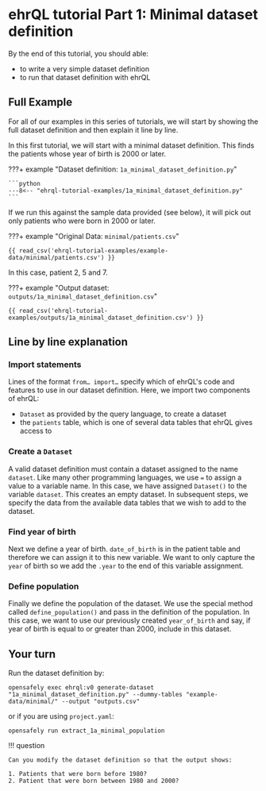# ehrQL tutorial Part 1: Minimal dataset definition
By the end of this tutorial, you should able:

* to write a very simple dataset definition
* to run that dataset definition with ehrQL

## Full Example

For all of our examples in this series of tutorials,
we will start by showing the full dataset definition
and then explain it line by line.

In this first tutorial,
we will start with a minimal dataset definition.
This finds the patients whose year of birth is 2000 or later.

???+ example "Dataset definition: `1a_minimal_dataset_definition.py`"

    ```python
    ---8<-- "ehrql-tutorial-examples/1a_minimal_dataset_definition.py"
    ```

If we run this against the sample data provided (see below), it will
pick out only patients who were born in 2000 or later.

???+ example "Original Data: `minimal/patients.csv`"

    {{ read_csv('ehrql-tutorial-examples/example-data/minimal/patients.csv') }}

In this case, patient 2, 5 and 7.

???+ example "Output dataset: `outputs/1a_minimal_dataset_definition.csv`"

    {{ read_csv('ehrql-tutorial-examples/outputs/1a_minimal_dataset_definition.csv') }}

## Line by line explanation

### Import statements

Lines of the format `from… import…` specify which of ehrQL's code and features
to use in our dataset definition.
Here, we import two components of ehrQL:

* `Dataset` as provided by the query language, to create a dataset
* the `patients` table, which is one of several data tables that ehrQL gives access to

### Create a `Dataset`

A valid dataset definition must contain a dataset assigned to the name `dataset`. Like many other programming languages, we use `=` to assign a value to a variable name. In this case, we have assigned `Dataset()` to the variable `dataset`. This creates an empty dataset.
In subsequent steps,
we specify the data from the available data tables
that we wish to add to the dataset.

### Find year of birth
Next we define a year of birth. `date_of_birth` is in the patient table and therefore we can assign it to this new variable. We want to only capture the `year` of birth so we add the `.year` to the end of this variable assignment.

### Define population
Finally we define the population of the dataset. We use the special method called `define_population()` and pass in the definition of the population. In this case, we want to use our previously created `year_of_birth` and say, if year of birth is equal to or greater than 2000, include in this dataset.

## Your turn
Run the dataset definition by:

```
opensafely exec ehrql:v0 generate-dataset "1a_minimal_dataset_definition.py" --dummy-tables "example-data/minimal/" --output "outputs.csv"
```

or if you are using `project.yaml`:

```
opensafely run extract_1a_minimal_population
```

!!! question

    Can you modify the dataset definition so that the output shows:

    1. Patients that were born before 1980?
    2. Patient that were born between 1980 and 2000?
